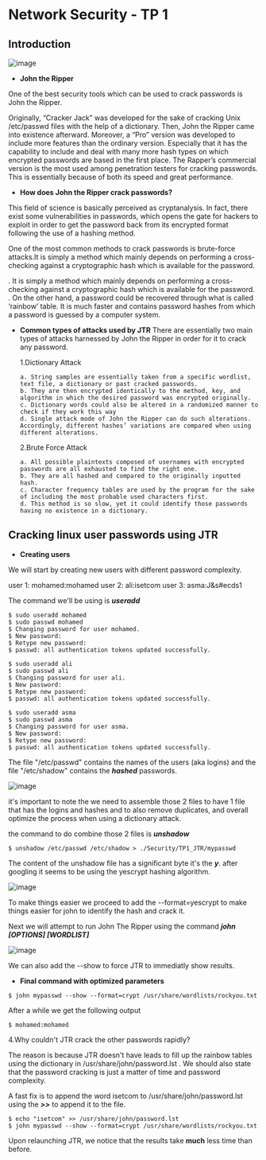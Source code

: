# Network Security - TP 1

## Introduction

![image](https://user-images.githubusercontent.com/91763346/196042993-c25e5244-fafb-422c-92eb-9a92a66df4c4.png)

* **John the Ripper**

One of the best security tools which can be used to crack passwords is John the Ripper.

Originally, “Cracker Jack” was developed for the sake of cracking Unix /etc/passwd files with the help of a dictionary. Then, John the Ripper came into existence afterward. Moreover, a “Pro” version was developed to include more features than the ordinary version. Especially that it has the capability to include and deal with many more hash types on which encrypted passwords are based in the first place. The Rapper’s commercial version is the most used among penetration testers for cracking passwords. This is essentially because of both its speed and great performance.

* **How does John the Ripper crack passwords?**

This field of science is basically perceived as cryptanalysis. In fact, there exist some vulnerabilities in passwords, which opens the gate for hackers to exploit in order to get the password back from its encrypted format following the use of a hashing method.

One of the most common methods to crack passwords is brute-force attacks.It is simply a method which mainly depends on performing a cross-checking against a cryptographic hash which is available for the password.
  
  . It is simply a method which mainly depends on performing a cross-checking against a cryptographic hash which is available for the password.
  . On the other hand, a password could be recovered through what is called ‘rainbow’ table. It is much faster and contains password hashes from which a password is guessed by a computer system.
  
* **Common types of attacks used by JTR**
  There are essentially two main types of attacks harnessed by John the Ripper in order for it to crack any password.
  
    1.Dictionary Attack
    
      a. String samples are essentially taken from a specific wordlist, text file, a dictionary or past cracked passwords.
      b. They are then encrypted identically to the method, key, and algorithm in which the desired password was encrypted originally.
      c. Dictionary words could also be altered in a randomized manner to check if they work this way
      d. Single attack mode of John the Ripper can do such alterations. Accordingly, different hashes’ variations are compared when using different alterations.
      
    2.Brute Force Attack
    
      a. All possible plaintexts composed of usernames with encrypted passwords are all exhausted to find the right one.
      b. They are all hashed and compared to the originally inputted hash.
      c. Character frequency tables are used by the program for the sake of including the most probable used characters first.
      d. This method is so slow, yet it could identify those passwords having no existence in a dictionary.
      
## Cracking linux user passwords using JTR

* **Creating users**

We will start by creating new users with different password complexity.

  user 1:
    mohamed:mohamed
  user 2:
    ali:isetcom
  user 3:
    asma:J&s#ecds1
    
The command we'll be using is ***useradd <name>***
    
```
$ sudo useradd mohamed
$ sudo passwd mohamed
$ Changing password for user mohamed.
$ New password:
$ Retype new password:
$ passwd: all authentication tokens updated successfully.
```
```
$ sudo useradd ali
$ sudo passwd ali
$ Changing password for user ali.
$ New password:
$ Retype new password:
$ passwd: all authentication tokens updated successfully.
```
```
$ sudo useradd asma
$ sudo passwd asma
$ Changing password for user asma.
$ New password:
$ Retype new password:
$ passwd: all authentication tokens updated successfully.
```
The file "/etc/passwd" contains the names of the users (aka logins) and the file "/etc/shadow" contains the ***hashed*** passwords.

![image](https://user-images.githubusercontent.com/91763346/196044274-3113d408-3390-422c-9ea5-6a1976b79807.png)

it's important to note the we need to assemble those 2 files to have 1 file that has the logins and hashes and to also remove duplicates, and overall optimize the process when using a dictionary attack.

the command to do combine those 2 files is ***unshadow***

```
$ unshadow /etc/passwd /etc/shadow > ./Security/TP1_JTR/mypasswd
```
The content of the unshadow file has a significant byte it's the ***$y$***.
after googling it seems to be using the yescrypt hashing algorithm.

![image](https://user-images.githubusercontent.com/91763346/196044878-5e624c1a-ffb8-4fd8-82bc-2a3572536879.png)

To make things easier we proceed to add the --format=yescrypt to make things easier for john to identify the hash and crack it.

Next we will attempt to run John The Ripper using the command ***john [OPTIONS] <file> [WORDLIST]***

![image](https://user-images.githubusercontent.com/91763346/196045018-0a40ce04-f498-4da8-b145-814072cc1646.png)

We can also add the --show to force JTR to immediatly show results.

* **Final command with  optimized parameters**

```
$ john mypasswd --show --format=crypt /usr/share/wordlists/rockyou.txt
```
After a while we get the following output

```
$ mohamed:mohamed
```
4.Why couldn't JTR crack the other passwords rapidly?

The reason is because JTR doesn't have leads to fill up the rainbow tables using the dictionary in /usr/share/john/password.lst .
We should also state that the password cracking is just a matter of time and password complexity.

A fast fix is to append the word isetcom to /usr/share/john/password.lst using the ***>>*** to append it to the file.

```
$ echo "isetcom" >> /usr/share/john/password.lst
$ john mypasswd --show --format=crypt /usr/share/wordlists/rockyou.txt
```
Upon relaunching JTR, we notice that the results take **much** less time than before.







   
